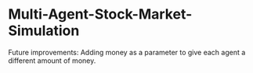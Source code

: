 # Multi-Agent-Stock-Market-Simulation

Future improvements:
Adding money as a parameter to give each agent a different amount of money.
